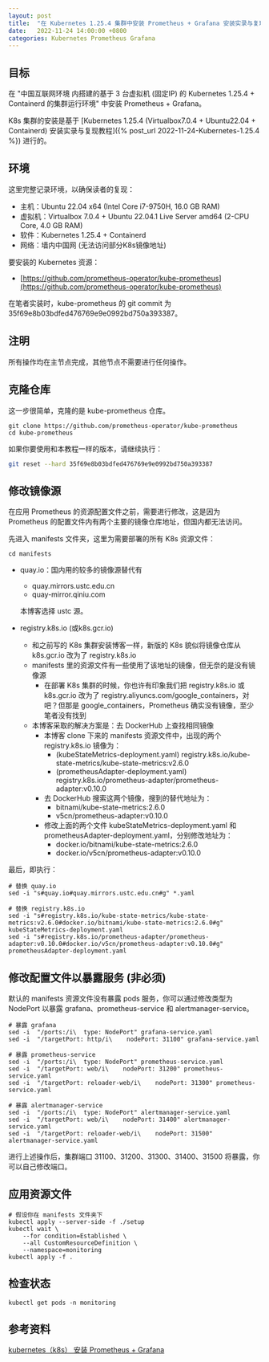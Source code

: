 ```yaml
---
layout: post
title:  "在 Kubernetes 1.25.4 集群中安装 Prometheus + Grafana 安装实录与复现教程"
date:   2022-11-24 14:00:00 +0800
categories: Kubernetes Prometheus Grafana
---
```




## 目标

在 "中国互联网环境 内搭建的基于 3 台虚拟机 (固定IP) 的 Kubernetes 1.25.4 + Containerd 的集群运行环境" 中安装 Prometheus + Grafana。

K8s 集群的安装是基于 [Kubernetes 1.25.4 (Virtualbox7.0.4 + Ubuntu22.04 + Containerd) 安装实录与复现教程]({% post_url 2022-11-24-Kubernetes-1.25.4 %}) 进行的。



## 环境

这里完整记录环境，以确保读者的复现：

* 主机：Ubuntu 22.04 x64 (Intel Core i7-9750H, 16.0 GB RAM)
* 虚拟机：Virtualbox 7.0.4 + Ubuntu 22.04.1 Live Server amd64 (2-CPU Core, 4.0 GB RAM)
* 软件：Kubernetes 1.25.4 + Containerd
* 网络：墙内中国网 (无法访问部分K8s镜像地址)

要安装的 Kubernetes 资源：

* [https://github.com/prometheus-operator/kube-prometheus](https://github.com/prometheus-operator/kube-prometheus)

在笔者实装时，kube-prometheus 的 git commit 为 35f69e8b03bdfed476769e9e0992bd750a393387。



## 注明

所有操作均在主节点完成，其他节点不需要进行任何操作。



## 克隆仓库

这一步很简单，克隆的是 kube-prometheus 仓库。

```shell
git clone https://github.com/prometheus-operator/kube-prometheus
cd kube-prometheus
```

如果你要使用和本教程一样的版本，请继续执行：

```bash
git reset --hard 35f69e8b03bdfed476769e9e0992bd750a393387
```



## 修改镜像源

在应用 Prometheus 的资源配置文件之前，需要进行修改，这是因为 Prometheus 的配置文件内有两个主要的镜像仓库地址，但国内都无法访问。

先进入 manifests 文件夹，这里为需要部署的所有 K8s 资源文件：

```shell
cd manifests
```

* quay.io：国内用的较多的镜像源替代有

  * quay.mirrors.ustc.edu.cn
  * quay-mirror.qiniu.com

  本博客选择 ustc 源。

* registry.k8s.io (或k8s.gcr.io)

  * 和之前写的 K8s 集群安装博客一样，新版的 K8s 貌似将镜像仓库从 k8s.gcr.io 改为了 registry.k8s.io
  * manifests 里的资源文件有一些使用了该地址的镜像，但无奈的是没有镜像源
    * 在部署 K8s 集群的时候，你也许有印象我们把 registry.k8s.io 或 k8s.gcr.io 改为了 registry.aliyuncs.com/google_containers，对吧？但那是 google_containers，Prometheus 确实没有镜像，至少笔者没有找到
  * 本博客采取的解决方案是：去 DockerHub 上查找相同镜像
    * 本博客 clone 下来的 manifests 资源文件中，出现的两个 registry.k8s.io 镜像为：
      * (kubeStateMetrics-deployment.yaml) registry.k8s.io/kube-state-metrics/kube-state-metrics:v2.6.0
      * (prometheusAdapter-deployment.yaml) registry.k8s.io/prometheus-adapter/prometheus-adapter:v0.10.0
    * 去 DockerHub 搜索这两个镜像，搜到的替代地址为：
      * bitnami/kube-state-metrics:2.6.0
      * v5cn/prometheus-adapter:v0.10.0
    * 修改上面的两个文件 kubeStateMetrics-deployment.yaml 和 prometheusAdapter-deployment.yaml，分别修改地址为：
      * docker.io/bitnami/kube-state-metrics:2.6.0
      * docker.io/v5cn/prometheus-adapter:v0.10.0

最后，即执行：

```shell
# 替换 quay.io
sed -i "s#quay.io#quay.mirrors.ustc.edu.cn#g" *.yaml

# 替换 registry.k8s.io
sed -i "s#registry.k8s.io/kube-state-metrics/kube-state-metrics:v2.6.0#docker.io/bitnami/kube-state-metrics:2.6.0#g" kubeStateMetrics-deployment.yaml
sed -i "s#registry.k8s.io/prometheus-adapter/prometheus-adapter:v0.10.0#docker.io/v5cn/prometheus-adapter:v0.10.0#g" prometheusAdapter-deployment.yaml
```



## 修改配置文件以暴露服务 (非必须)

默认的 manifests 资源文件没有暴露 pods 服务，你可以通过修改类型为 NodePort 以暴露 grafana、prometheus-service 和 alertmanager-service。

```shell
# 暴露 grafana
sed -i  "/ports:/i\  type: NodePort" grafana-service.yaml
sed -i  "/targetPort: http/i\    nodePort: 31100" grafana-service.yaml

# 暴露 prometheus-service
sed -i  "/ports:/i\  type: NodePort" prometheus-service.yaml
sed -i  "/targetPort: web/i\    nodePort: 31200" prometheus-service.yaml
sed -i  "/targetPort: reloader-web/i\    nodePort: 31300" prometheus-service.yaml

# 暴露 alertmanager-service
sed -i  "/ports:/i\  type: NodePort" alertmanager-service.yaml
sed -i  "/targetPort: web/i\    nodePort: 31400" alertmanager-service.yaml
sed -i  "/targetPort: reloader-web/i\    nodePort: 31500" alertmanager-service.yaml
```

进行上述操作后，集群端口 31100、31200、31300、31400、31500 将暴露，你可以自己修改端口。



## 应用资源文件

```shell
# 假设你在 manifests 文件夹下
kubectl apply --server-side -f ./setup
kubectl wait \
	--for condition=Established \
	--all CustomResourceDefinition \
	--namespace=monitoring
kubectl apply -f .
```



## 检查状态

```shell
kubectl get pods -n monitoring
```



## 参考资料

[kubernetes（k8s） 安装 Prometheus + Grafana](https://cloud.tencent.com/developer/article/1986296)

